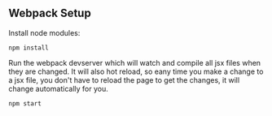 ## Webpack Setup

Install node modules:

    npm install

Run the webpack devserver which will watch and compile all jsx files when they are changed.
It will also hot reload, so eany time you make a change to a jsx file, you don't have to reload the page to get the changes, it will change automatically for you.

    npm start

